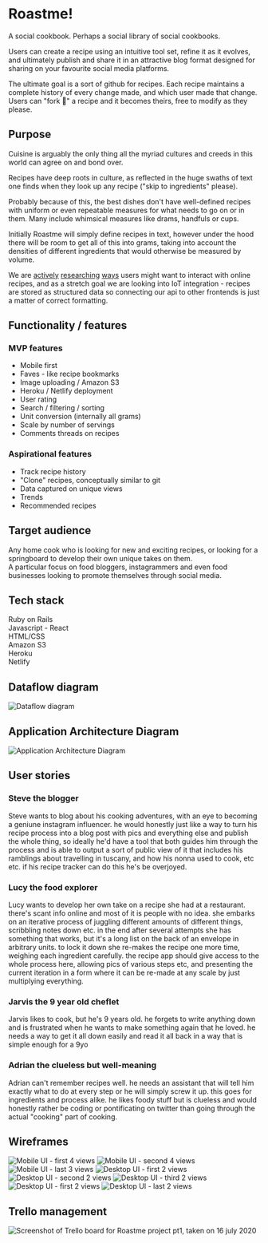 # Roastme!

A social cookbook. Perhaps a social library of social cookbooks.

Users can create a recipe using an intuitive tool set, refine it as it evolves, and ultimately publish and share it in an attractive blog format designed for sharing on your favourite social media platforms.

The ultimate goal is a sort of github for recipes. Each recipe maintains a complete history of every change made, and which user made that change. Users can "fork 🍴" a recipe and it becomes theirs, free to modify as they please.

## Purpose

Cuisine is arguably the only thing all the myriad cultures and creeds in this world can agree on and bond over.

Recipes have deep roots in culture, as reflected in the huge swaths of text one finds when they look up any recipe ("skip to ingredients" please).

Probably because of this, the best dishes don't have well-defined recipes with uniform or even repeatable measures for what needs to go on or in them. Many include whimsical measures like drams, handfuls or cups.

Initially Roastme will simply define recipes in text, however under the hood there will be room to get all of this into grams, taking into account the densities of different ingredients that would otherwise be measured by volume.

We are [actively][1] [researching][2] [ways][3] users might want to interact with online recipes, and as a stretch goal we are looking into IoT integration - recipes are stored as structured data so connecting our api to other frontends is just a matter of correct formatting.

[1]: https://developers.google.com/search/docs/data-types/recipe
[2]: https://api2.bigoven.com/web/documentation/recipes
[3]: https://www.amazon.com.au/newscorp-Taste-com-au/dp/B0778JD3H2

## Functionality / features

### MVP features

- Mobile first
- Faves - like recipe bookmarks
- Image uploading / Amazon S3
- Heroku / Netlify deployment
- User rating
- Search / filtering / sorting
- Unit conversion (internally all grams)
- Scale by number of servings
- Comments threads on recipes

### Aspirational features

- Track recipe history
- "Clone" recipes, conceptually similar to git
- Data captured on unique views
- Trends
- Recommended recipes

## Target audience

Any home cook who is looking for new and exciting recipes, or looking for a springboard to develop their own unique takes on them.  
A particular focus on food bloggers, instagrammers and even food businesses looking to promote themselves through social media.

## Tech stack

Ruby on Rails  
Javascript - React  
HTML/CSS  
Amazon S3  
Heroku  
Netlify

## Dataflow diagram

![Dataflow diagram](./docs/DataflowDiagram.png)

## Application Architecture Diagram

![Application Architecture Diagram](./docs/ArchitectureDiagram.png)

## User stories

### Steve the blogger
Steve wants to blog about his cooking adventures, with an eye to becoming a geniune instagram influencer. he would honestly just like a way to turn his recipe process into a blog post with pics and everything else and publish the whole thing, so ideally he'd have a tool that both guides him through the process and is able to output a sort of public view of it that includes his ramblings about travelling in tuscany, and how his nonna used to cook, etc etc. if his recipe tracker can do this he's be overjoyed.

### Lucy the food explorer
Lucy wants to develop her own take on a recipe she had at a restaurant. there's scant info online and most of it is people with no idea. she embarks on an iterative process of juggling different amounts of different things, scribbling notes down etc.
in the end after several attempts she has something that works, but it's a long list on the back of an envelope in arbitrary units. to lock it down she re-makes the recipe one more time, weighing each ingredient carefully. the recipe app should give access to the whole process here, allowing pics of various steps etc, and presenting the current iteration in a form where it can be re-made at any scale by just multiplying everything.

### Jarvis the 9 year old cheflet
Jarvis likes to cook, but he's 9 years old. he forgets to write anything down and is frustrated when he wants to make something again that he loved. he needs a way to get it all down easily and read it all back in a way that is simple enough for a 9yo

### Adrian the clueless but well-meaning
Adrian can't remember recipes well. he needs an assistant that will tell him exactly what to do at every step or he will simply screw it up. this goes for ingredients and process alike. he likes foody stuff but is clueless and would honestly rather be coding or pontificating on twitter than going through the actual "cooking" part of cooking.

## Wireframes

![Mobile UI - first 4 views](./docs/wireframe-01-04.png)
![Mobile UI - second 4 views](./docs/wireframe-05-08.png)
![Mobile UI - last 3 views](./docs/wireframe-09-11.png)
![Desktop UI - first 2 views](./docs/wireframe-2-01-02.png)
![Desktop UI - second 2 views](./docs/wireframe-2-03-04.png)
![Desktop UI - third 2 views](./docs/wireframe-2-05-06.png)
![Desktop UI - first 2 views](./docs/wireframe-2-07-08.png)
![Desktop UI - last 2 views](./docs/wireframe-2-09-10.png)  

## Trello management

![Screenshot of Trello board for Roastme project pt1, taken on 16 july 2020](./docs/trello-screengrab.png)